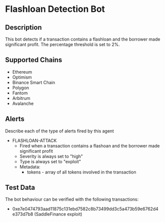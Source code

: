 # Flashloan Detection Bot

## Description

This bot detects if a transaction contains a flashloan and the borrower made significant profit. The percentage threshold is set to 2%.

## Supported Chains

- Ethereum
- Optimism
- Binance Smart Chain
- Polygon
- Fantom
- Arbitrum
- Avalanche

## Alerts

Describe each of the type of alerts fired by this agent

- FLASHLOAN-ATTACK
  - Fired when a transaction contains a flashoan and the borrower made significant profit
  - Severity is always set to "high"
  - Type is always set to "exploit"
  - Metadata:
    - tokens - array of all tokens involved in the transaction

## Test Data

The bot behaviour can be verified with the following transactions:

- 0xe7e0474793aad11875c131ebd7582c8b73499dd3c5a473b59e6762d4e373d7b8 (SaddleFinance exploit)
